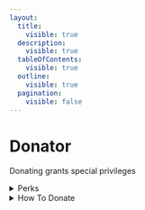 ```yaml
---
layout:
  title:
    visible: true
  description:
    visible: true
  tableOfContents:
    visible: true
  outline:
    visible: true
  pagination:
    visible: false
---
```


# Donator

Donating grants special privileges&#x20;

<details>

<summary>Perks</summary>

**TRIPLE** coin rewards for <mark style="color:green;">/daily</mark>

**DOUBLE** coin rewards for <mark style="color:green;">/weekly</mark>

**DOUBLE** coin rewards for <mark style="color:green;">/monthly</mark>

**0% fee** when sending coins to users



<mark style="color:green;">Lifetime perks!</mark> Your perks will **never** expire

</details>

<details>

<summary>How To Donate</summary>

We accept all kinds, from CashApp to Venmo to Paypal!&#x20;

Please join the [support server](https://discord.gg/ggUksVN) and talk to PyCord for more information!

</details>
